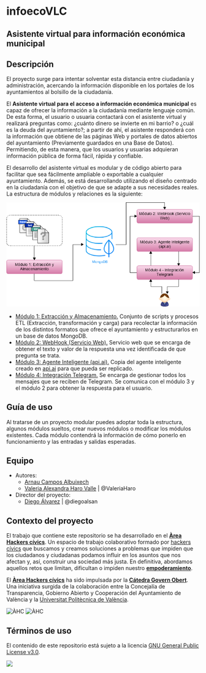 # **infoecoVLC**
## **Asistente virtual para información económica municipal**

## Descripción


El proyecto surge para intentar solventar esta distancia entre ciudadanía y administración, acercando la información disponible en los portales de los ayuntamientos al bolsillo de la ciudadanía.

El **Asistente virtual para el acceso a información económica municipal**  es capaz de ofrecer la información a la ciudadanía mediante lenguaje común. De esta forma, el usuario o usuaria contactará con el asistente virtual y realizará preguntas como: ¿cuánto dinero se invierte en mi barrio? o ¿cuál es la deuda del ayuntamiento?; a partir de ahí, el asistente responderá con la información que obtiene de las páginas Web y portales de datos abiertos del ayuntamiento (Previamente guardados en una Base de Datos). Permitiendo, de esta manera, que los usuarios y usuarias adquieran información pública de forma fácil, rápida y confiable.

El desarrollo del asistente virtual es  modular y de código abierto para facilitar que sea fácilmente ampliable o exportable a cualquier ayuntamiento. Además, se está desarrollando utilizando el diseño centrado en la ciudadanía con el objetivo de que se adapte a sus necesidades reales. La estructura de módulos y relaciones es la siguiente:

![Diagrama módulos](./Imagenes/Diagrama-modulos3.png)

- [Módulo 1: Extracción y Almacenamiento.](https://github.com/areahackerscivics/Chatbot_M1_Extraccion_y_Almacenamiento) Conjunto de scripts y procesos ETL (Extracción, transformación y carga) para recolectar la información de los distintos formatos que ofrece el ayuntamiento y estructurarlos en un base de datos MongoDB.
- [Módulo 2: WebHook (Servicio Web).](https://github.com/areahackerscivics/Chatbot_M2_WebHook_ServicioWeb) Servicio web que se encarga de obtener el texto y valor de la respuesta una vez identificada de que pregunta se trata.
- [Módulo 3: Agente Inteligente (api.ai).](https://github.com/areahackerscivics/Chatbot_M3_Agente_Inteligente) Copia del agente inteligente creado en [api.ai](https://api.ai/) para que pueda ser replicado.
- [Módulo 4: Integración Telegram.](https://github.com/areahackerscivics/Chatbot_M4.A_Integracion_Telegram) Se encarga de gestionar todos los mensajes que se reciben de Telegram. Se comunica con el módulo 3 y el módulo 2 para obtener la respuesta para el usuario.


## Guía de uso

Al tratarse de un proyecto modular puedes adoptar toda la estructura, algunos módulos sueltos, crear nuevos módulos o modificar los módulos existentes. Cada módulo contendrá la información de cómo ponerlo en funcionamiento y las entradas y salidas esperadas.

## Equipo

- Autores:
  - [Arnau Campos Albuixech](https://www.linkedin.com/in/arnau-campos-albuixech-759b23138)
  - [Valeria Alexandra Haro Valle](https://about.me/valexharo) | @ValeriaHaro
- Director del proyecto:
  - [Diego Álvarez](https://about.me/diegoalsan) | @diegoalsan


## Contexto del proyecto

El trabajo que contiene este repositorio se ha desarrollado en el [**Àrea Hackers cívics**](http://civichackers.cc). Un espacio de trabajo colaborativo formado por [hackers cívics](http://civichackers.webs.upv.es/conocenos/que-es-una-hacker-civicoa/) que buscamos y creamos soluciones a problemas que impiden que los ciudadanos y ciudadanas podamos influir en los asuntos que nos afectan y, así, construir una sociedad más justa. En definitiva, abordamos aquellos retos que limitan, dificultan o impiden nuestro [**empoderamiento**](http://civichackers.webs.upv.es/conocenos/una-aproximacion-al-concepto-de-empoderamiento/).

El [**Àrea Hackers cívics**](http://civichackers.cc) ha sido impulsada por la [**Cátedra Govern Obert**](http://www.upv.es/contenidos/CATGO/info/). Una iniciativa surgida de la colaboración entre la Concejalía de Transparencia, Gobierno Abierto y Cooperación del Ayuntamiento de València y la [Universitat Politècnica de València](http://www.upv.es).

  ![ÀHC](http://civichackers.webs.upv.es/wp-content/uploads/2017/02/Logo_CGO_web.png) ![ÀHC](http://civichackers.webs.upv.es/wp-content/uploads/2017/02/logo_AHC_web.png)


## Términos de uso

El contenido de este repositorio está sujeto a la licencia [GNU General Public License v3.0](https://www.gnu.org/licenses/gpl-3.0.en.html).

![](https://www.gnu.org/graphics/gplv3-127x51.png)
